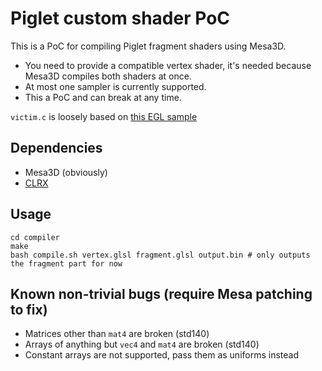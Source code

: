 # Piglet custom shader PoC

This is a PoC for compiling Piglet fragment shaders using Mesa3D.

* You need to provide a compatible vertex shader, it's needed because Mesa3D compiles both shaders at once.
* At most one sampler is currently supported.
* This a PoC and can break at any time.

`victim.c` is loosely based on [this EGL sample](https://github.com/svenpilz/egl_offscreen_opengl)

## Dependencies

* Mesa3D (obviously)
* [CLRX](https://github.com/CLRX/CLRX-mirror)

## Usage

```
cd compiler
make
bash compile.sh vertex.glsl fragment.glsl output.bin # only outputs the fragment part for now
```

## Known non-trivial bugs (require Mesa patching to fix)

* Matrices other than `mat4` are broken (std140)
* Arrays of anything but `vec4` and `mat4` are broken (std140)
* Constant arrays are not supported, pass them as uniforms instead
